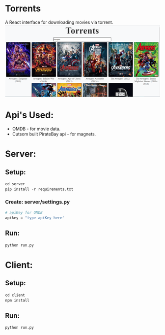 # Torrents

A React interface for downloading movies via torrent.
<img src="Readme Files/Torrents.gif">

# Api's Used:

- OMDB - for movie data.
- Cutsom built PirateBay api - for magnets.

# Server:

## Setup:

```python
cd server
pip install -r requirements.txt
```

### Create: server/settings.py

```python
# apiKey for OMDB
apikey = "type apiKey here'
```

## Run:

```python
python run.py
```

# Client:

## Setup:

```python
cd client
npm install
```

## Run:

```python
python run.py
```
